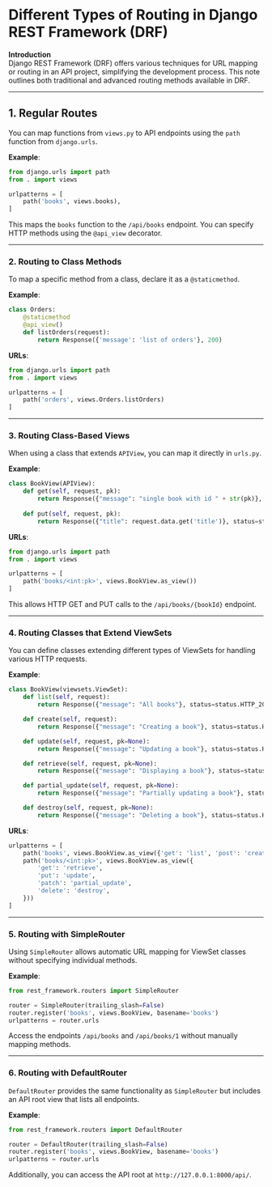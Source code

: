 # Different Types of Routing in Django REST Framework (DRF)

**Introduction**  
Django REST Framework (DRF) offers various techniques for URL mapping or routing in an API project, simplifying the development process. This note outlines both traditional and advanced routing methods available in DRF.

---

## 1. Regular Routes

You can map functions from `views.py` to API endpoints using the `path` function from `django.urls`.

**Example**:

```python
from django.urls import path
from . import views

urlpatterns = [
    path('books', views.books),
]
```

This maps the `books` function to the `/api/books` endpoint. You can specify HTTP methods using the `@api_view` decorator.

---

### 2. Routing to Class Methods

To map a specific method from a class, declare it as a `@staticmethod`.

**Example**:

```python
class Orders:
    @staticmethod
    @api_view()
    def listOrders(request):
        return Response({'message': 'list of orders'}, 200)
```

**URLs**:

```python
from django.urls import path
from . import views

urlpatterns = [
    path('orders', views.Orders.listOrders)
]
```

---

### 3. Routing Class-Based Views

When using a class that extends `APIView`, you can map it directly in `urls.py`.

**Example**:

```python
class BookView(APIView):
    def get(self, request, pk):
        return Response({"message": "single book with id " + str(pk)}, status=status.HTTP_200_OK)
    
    def put(self, request, pk):
        return Response({"title": request.data.get('title')}, status=status.HTTP_200_OK)
```

**URLs**:

```python
from django.urls import path
from . import views

urlpatterns = [
    path('books/<int:pk>', views.BookView.as_view())
]
```

This allows HTTP GET and PUT calls to the `/api/books/{bookId}` endpoint.

---

### 4. Routing Classes that Extend ViewSets

You can define classes extending different types of ViewSets for handling various HTTP requests.

**Example**:

```python
class BookView(viewsets.ViewSet):
    def list(self, request):
        return Response({"message": "All books"}, status=status.HTTP_200_OK)

    def create(self, request):
        return Response({"message": "Creating a book"}, status=status.HTTP_201_CREATED)

    def update(self, request, pk=None):
        return Response({"message": "Updating a book"}, status=status.HTTP_200_OK)

    def retrieve(self, request, pk=None):
        return Response({"message": "Displaying a book"}, status=status.HTTP_200_OK)

    def partial_update(self, request, pk=None):
        return Response({"message": "Partially updating a book"}, status=status.HTTP_200_OK)

    def destroy(self, request, pk=None):
        return Response({"message": "Deleting a book"}, status=status.HTTP_200_OK)
```

**URLs**:

```python
urlpatterns = [
    path('books', views.BookView.as_view({'get': 'list', 'post': 'create'})),
    path('books/<int:pk>', views.BookView.as_view({
        'get': 'retrieve',
        'put': 'update',
        'patch': 'partial_update',
        'delete': 'destroy',
    }))
]
```

---

### 5. Routing with SimpleRouter

Using `SimpleRouter` allows automatic URL mapping for ViewSet classes without specifying individual methods.

**Example**:

```python
from rest_framework.routers import SimpleRouter

router = SimpleRouter(trailing_slash=False)
router.register('books', views.BookView, basename='books')
urlpatterns = router.urls
```

Access the endpoints `/api/books` and `/api/books/1` without manually mapping methods.

---

### 6. Routing with DefaultRouter

`DefaultRouter` provides the same functionality as `SimpleRouter` but includes an API root view that lists all endpoints.

**Example**:

```python
from rest_framework.routers import DefaultRouter

router = DefaultRouter(trailing_slash=False)
router.register('books', views.BookView, basename='books')
urlpatterns = router.urls
```

Additionally, you can access the API root at `http://127.0.0.1:8000/api/`.
